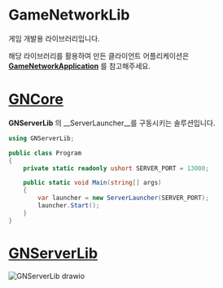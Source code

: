 # GameNetworkLib

게임 개발용 라이브러리입니다.

해당 라이브러리를 활용하여 만든 클라이언트 어플리케이션은 __[GameNetworkApplication](https://github.com/T00MATO/GameNetworkApplication)__ 를 참고해주세요.

# [GNCore](https://github.com/T00MATO/GameNetworkLib/tree/master/GNCore)

__GNServerLib__ 의 __ServerLauncher__를 구동시키는 솔루션입니다.

```csharp
using GNServerLib;

public class Program
{
    private static readonly ushort SERVER_PORT = 13000;

    public static void Main(string[] args)
    {
        var launcher = new ServerLauncher(SERVER_PORT);
        launcher.Start();
    }
}
```

# [GNServerLib](https://github.com/T00MATO/GameNetworkLib/tree/master/GNServerLib)



![GNServerLib drawio](https://user-images.githubusercontent.com/127966719/228170165-d1f3ab69-07ed-47b4-a616-69770ade0ee3.png)
